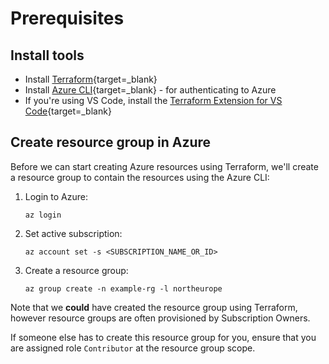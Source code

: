 # Prerequisites

## Install tools

- Install [Terraform](https://developer.hashicorp.com/terraform/downloads){target=_blank}
- Install [Azure CLI](https://learn.microsoft.com/en-us/cli/azure/install-azure-cli){target=_blank} - for authenticating to Azure
- If you're using VS Code, install the [Terraform Extension for VS Code](https://marketplace.visualstudio.com/items?itemName=hashicorp.terraform){target=_blank}

## Create resource group in Azure

Before we can start creating Azure resources using Terraform, we'll create a resource group to contain the resources using the Azure CLI:

1. Login to Azure:

    ```console
    az login
    ```

1. Set active subscription:

    ```console
    az account set -s <SUBSCRIPTION_NAME_OR_ID>
    ```

1. Create a resource group:

    ```console
    az group create -n example-rg -l northeurope
    ```

Note that we **could** have created the resource group using Terraform, however resource groups are often provisioned by Subscription Owners.

If someone else has to create this resource group for you, ensure that you are assigned role `Contributor` at the resource group scope.
